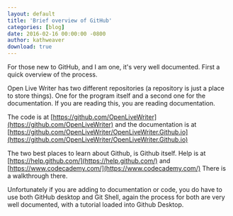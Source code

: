 ```yaml
---  
layout: default  
title: 'Brief overview of GitHub'  
categories: [blog]  
date: 2016-02-16 00:00:00 -0800  
author: kathweaver  
download: true  
---
```


For those new to GitHub, and I am one, it's very well documented.  First a quick overview of the process.

Open Live Writer has two different repositories (a repository is just a place to store things).  One for the program itself
and a second one for the documentation.  If you are reading this, you are reading documentation.

The code is at [https://github.com/OpenLiveWriter](https://github.com/OpenLiveWriter) and the documentation is at 
[https://github.com/OpenLiveWriter/OpenLiveWriter.Github.io](https://github.com/OpenLiveWriter/OpenLiveWriter.Github.io)

The two best places to learn about Github, is Github itself.  Help is at [https://help.github.com/](https://help.github.com/)
and [https://www.codecademy.com/](https://www.codecademy.com/) There is a walkthrough there.

Unfortunately if you are adding to documentation or code, you do have to use both GitHub desktop and Git Shell,
again the process for both are very well documented, with a tutorial loaded into Github Desktop.

